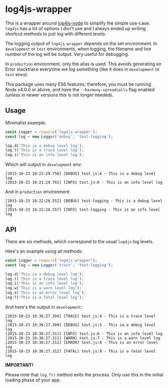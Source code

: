 # log4js-wrapper

This is a wrapper around [log4js-node](https://github.com/nomiddlename/log4js-node) to simplify the simple use-case. `log4js` has a lot of options I don't use and I always ended up writing shortcut methods to just log with different levels.

The logging output of `log4js-wrapper` depends on the set environment. In `development` or `test` environments, when logging, the filename and line number of the log will be output. Very useful for debugging.

In `production` environment, only the alias is used. This avoids generating an Error stacktrace everytime we log something (like it does in `development` or `test` envs).

This package uses many ES6 features; therefore, you must be running Node v4.0.0 or above, and have the `--harmony-spreadcalls` flag enabled (unless in newer versions this is not longer needed).

## Usage

Minimalist example:

```javascript
const Logger = require('log4js-wrapper');
const log = new Logger('debug', 'test-logging');

log.d('This ia a debug level log');
log.t('This is a trace level log');
log.i('This is an info level log');
```

Which will output in `development` env:

```
[2015-10-23 10:21:29.756] [DEBUG] test.js:4 - This is a debug level log
[2015-10-23 10:21:29.761] [INFO] test.js:6 - This is an info level log
```

And in `production` environment:

```
[2015-10-23 10:22:26.552] [DEBUG] test-logging - This is a debug level log
[2015-10-23 10:22:26.557] [INFO] test-logging - This is an info level log
```
## API

There are six methods, which correspond to the usual `log4js` log levels.

Here's an example using all methods:

```javascript
const Logger = require('log4js-wrapper');
const log = new Logger('trace', 'test-logging');

log.d('This ia a debug level log');
log.t('This is a trace level log');
log.i('This is an info level log');
log.w('This is a warn level log');
log.e('This is an error level log');
log.f('This is a fatal level log');
```

And here's the output in `development`:

```
[2015-10-23 10:36:27.304] [TRACE] test.js:4 - This is a trace level log
[2015-10-23 10:36:27.309] [DEBUG] test.js:5 - This ia a debug level log
[2015-10-23 10:36:27.311] [INFO] test.js:6 - This is an info level log
[2015-10-23 10:36:27.311] [WARN] test.js:7 - This is a warn level log
[2015-10-23 10:36:27.311] [ERROR] test.js:8 - This is an error level log
[2015-10-23 10:36:27.312] [FATAL] test.js:9 - This is a fatal level log
```

**IMPORTANT!**

Please note that `log.f()` method exits the process. Only use this in the initial loading phase of your app.  